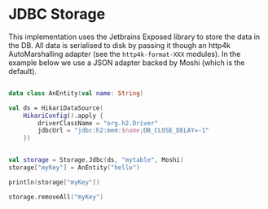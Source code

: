 # JDBC Storage

This implementation uses the Jetbrains Exposed library to store the data in the DB. All data is serialised to disk by
passing it though an http4k AutoMarshalling adapter (see the `http4k-format-XXX` modules). In the example below we use a
JSON adapter backed by Moshi (which is the default).

```kotlin

data class AnEntity(val name: String)

val ds = HikariDataSource(
    HikariConfig().apply {
        driverClassName = "org.h2.Driver"
        jdbcUrl = "jdbc:h2:mem:$name;DB_CLOSE_DELAY=-1"
    })


val storage = Storage.Jdbc(ds, "mytable", Moshi)
storage["myKey"] = AnEntity("hello")

println(storage["myKey"])

storage.removeAll("myKey")
```
